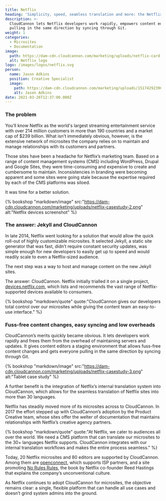 ```yaml
---
title: Netflix
heading: 'Simplicity, speed, seamless translation and more: the Netflix story'
description: >-
  CloudCannon lets Netflix developers work rapidly, empowers content editors, and gets everyone
  pulling in the same direction by syncing through Git.
weight: 1
categories:
  - Microsites
  - Documentation
image: 
  path: https://dam-cdn.cloudcannon.com/marketing/uploads/netflix-card-black-1.png
  alt: Netflix logo
logo: /images/logos/netflix.svg
person:
  name: Jason Adkins
  position: Creative Specialist
  image: 
    path: https://dam-cdn.cloudcannon.com/marketing/uploads/1517429239690.jpg
    alt: Jason Adkins
date: 2021-03-26T12:37:00.000Z
---
```

### The problem

You’ll know Netflix as the world's largest streaming entertainment service
with over 214 million customers in more than 190 countries and a market
cap of $239 billion. What isn’t immediately obvious, however, is the
extensive network of microsites the company relies on to maintain and
manage relationships with its customers and partners.

Those sites have been a headache for Netflix’s marketing team. Based on a
range of content management systems (CMS) including WordPress, Drupal and
Google Sites, they were time-consuming and expensive to create and
cumbersome to maintain. Inconsistencies in branding were becoming apparent
and some sites were going stale because the expertise required by each of
the CMS platforms was siloed.

It was time for a better solution.


{% bookshop "markdown/image" src:"https://dam-cdn.cloudcannon.com/marketing/uploads/netflix-casestudy-2.png" alt:"Netflix devices screenshot" %}

### The answer: Jekyll and CloudCannon

In late 2014, Netflix went looking for a solution that would allow the
quick roll-out of highly customizable microsites. It selected Jekyll, a
static site generator that was fast, didn’t require constant security
updates, was simple enough for new developers to easily get up to speed
and would readily scale to even a Netflix-sized audience.

The next step was a way to host and manage content on the new Jekyll
sites.

The answer: CloudCannon. Netflix initially trialled it on a single
project, [devices.netflix.com](https://devices.netflix.com/en/), which
lists and recommends the vast range of Netflix-supported devices available
to consumers.

{% bookshop "markdown/quote" quote:"CloudCannon gives our developers total control over our microsites while giving the content team an easy-to-use interface." %}

### Fuss-free content changes, easy syncing and low overheads

CloudCannon’s merits quickly became obvious. It lets developers work rapidly and frees them from the overhead of maintaining servers and updates. It gives content editors a staging environment that allows fuss-free content changes and gets everyone pulling in the same direction by syncing through Git. 

{% bookshop "markdown/image" src:"https://dam-cdn.cloudcannon.com/marketing/uploads/netflix-casestudy-3.png" alt:"Tablet case study" %}

A further benefit is the integration of Netflix’s internal translation system into CloudCannon, which allows for the seamless translation of Netflix sites into more than 30 languages.

Netflix has steadily moved more of its microsites across to CloudCannon. In 2017 the effort stepped up with CloudCannon’s adoption by the Product Creative team, whose sites offer the welter of documentation that maintains relationships with Netflix’s creative agency partners.


{% bookshop "markdown/quote" quote:"At Netflix, we cater to audiences all over the world. We need a CMS platform that can translate our microsites to the 30+ languages Netflix supports. CloudCannon integrates with our internal translation workflows and makes the entire process seamless." %}

Today, 20 Netflix microsites and 80 editors are supported by CloudCannon.
Among them are [openconnect](https://openconnect.netflix.com/en_gb/),
which supports ISP partners, and a site promoting [No Rules
Rules](https://www.norulesrules.com/), the book by Netflix co-founder Reed
Hastings that explains the company’s unconventional culture.


As Netflix continues to adopt CloudCannon for microsites, the objective
remains clear: a single, flexible platform that can handle all use cases
and doesn’t grind system admins into the ground.